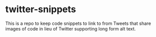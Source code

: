 # twitter-snippets

This is a repo to keep code snippets to link to from Tweets that share images of code in lieu of Twitter supporting long form alt text.
